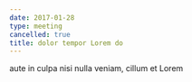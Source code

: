 ```yaml
---
date: 2017-01-28
type: meeting
cancelled: true
title: dolor tempor Lorem do
---
```

aute in culpa nisi nulla veniam, cillum et Lorem